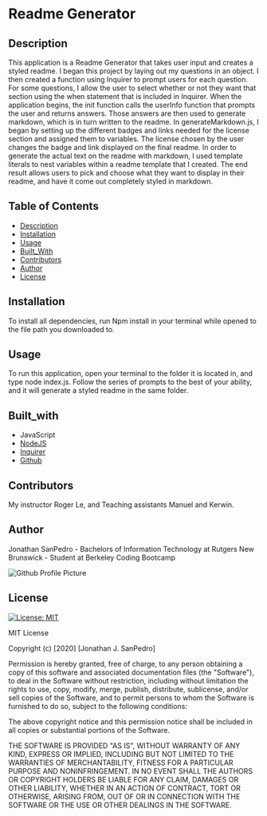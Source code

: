 # Readme Generator

## Description
This application is a Readme Generator that takes user input and creates a styled readme. I began this project by laying out my questions in an object. I then created a function using Inquirer to prompt users for each question. For some questions, I allow the user to select whether or not they want that section using the when statement that is included in Inquirer. When the application begins, the init function calls the userInfo function that prompts the user and returns answers. Those answers are then used to generate markdown, which is in turn written to the readme. In generateMarkdown.js, I began by setting up the different badges and links needed for the license section and assigned them to variables. The license chosen by the user changes the badge and link displayed on the final readme. In order to generate the actual text on the readme with markdown, I used template literals to nest variables within a readme template that I created. The end result allows users to pick and choose what they want to display in their readme, and have it come out completely styled in markdown.
  
## Table of Contents
* [Description](#description)
* [Installation](#installation)
* [Usage](#usage)
* [Built_With](#built_with)
* [Contributors](#contributors)
* [Author](#author)
* [License](#license)


## Installation

To install all dependencies, run Npm install in your terminal while opened to the file path you downloaded to. 

## Usage

To run this application, open your terminal to the folder it is located in, and type node index.js. Follow the series of prompts to the best of your ability, and it will generate a styled readme in the same folder. 

## Built_with

* JavaScript
* [NodeJS](https://nodejs.org/en/)
* [Inquirer](https://www.npmjs.com/package/inquirer)
* [Github](https://github.com/)

## Contributors

My instructor Roger Le, and Teaching assistants Manuel and Kerwin.
  
## Author

Jonathan SanPedro - Bachelors of Information Technology at Rutgers New Brunswick - Student at Berkeley Coding Bootcamp
  
![Github Profile Picture](https://github.com/jsp117.png?size=150)

## License

[![License: MIT](https://img.shields.io/badge/License-MIT-yellow.svg)](https://opensource.org/licenses/MIT)

MIT License

Copyright (c) [2020] [Jonathan J. SanPedro]

Permission is hereby granted, free of charge, to any person obtaining a copy
of this software and associated documentation files (the "Software"), to deal
in the Software without restriction, including without limitation the rights
to use, copy, modify, merge, publish, distribute, sublicense, and/or sell
copies of the Software, and to permit persons to whom the Software is
furnished to do so, subject to the following conditions:

The above copyright notice and this permission notice shall be included in all
copies or substantial portions of the Software.

THE SOFTWARE IS PROVIDED "AS IS", WITHOUT WARRANTY OF ANY KIND, EXPRESS OR
IMPLIED, INCLUDING BUT NOT LIMITED TO THE WARRANTIES OF MERCHANTABILITY,
FITNESS FOR A PARTICULAR PURPOSE AND NONINFRINGEMENT. IN NO EVENT SHALL THE
AUTHORS OR COPYRIGHT HOLDERS BE LIABLE FOR ANY CLAIM, DAMAGES OR OTHER
LIABILITY, WHETHER IN AN ACTION OF CONTRACT, TORT OR OTHERWISE, ARISING FROM,
OUT OF OR IN CONNECTION WITH THE SOFTWARE OR THE USE OR OTHER DEALINGS IN THE
SOFTWARE.